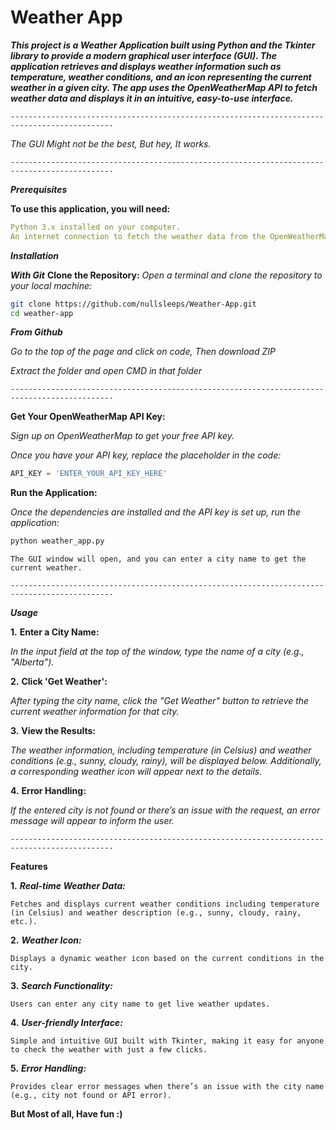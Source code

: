 # Weather App
***This project is a Weather Application built using Python and the Tkinter library to provide a modern graphical user interface (GUI). The application retrieves and displays weather information such as temperature, weather conditions, and an icon representing the current weather in a given city. The app uses the OpenWeatherMap API to fetch weather data and displays it in an intuitive, easy-to-use interface.***

`---------------------------------------------------------------------------------------------`

*The GUI Might not be the best, But hey, It works.*

`---------------------------------------------------------------------------------------------`

***Prerequisites***

**To use this application, you will need:**
```yaml
Python 3.x installed on your computer.
An internet connection to fetch the weather data from the OpenWeatherMap API.
```

***Installation***

***With Git***
**Clone the Repository:**
*Open a terminal and clone the repository to your local machine:*
```bash
git clone https://github.com/nullsleeps/Weather-App.git
cd weather-app
```


***From Github***

*Go to the top of the page and click on code, Then download ZIP*

*Extract the folder and open CMD in that folder*

`---------------------------------------------------------------------------------------------`

**Get Your OpenWeatherMap API Key:**

*Sign up on OpenWeatherMap to get your free API key.*

*Once you have your API key, replace the placeholder in the code:*

```python
API_KEY = 'ENTER_YOUR_API_KEY_HERE'
```

**Run the Application:**

*Once the dependencies are installed and the API key is set up, run the application:*
```bash
python weather_app.py
```
`The GUI window will open, and you can enter a city name to get the current weather.`

`---------------------------------------------------------------------------------------------`

***Usage***


**1.** **Enter a City Name:**

*In the input field at the top of the window, type the name of a city (e.g., "Alberta").*

**2.** **Click 'Get Weather':**

*After typing the city name, click the "Get Weather" button to retrieve the current weather information for that city.*

**3.** **View the Results:**

*The weather information, including temperature (in Celsius) and weather conditions (e.g., sunny, cloudy, rainy), will be displayed below. Additionally, a corresponding weather icon will appear next to the details.*

**4.** **Error Handling:**

*If the entered city is not found or there’s an issue with the request, an error message will appear to inform the user.*


`---------------------------------------------------------------------------------------------`

**Features**


**1.** ***Real-time Weather Data:***

`Fetches and displays current weather conditions including temperature (in Celsius) and weather description (e.g., sunny, cloudy, rainy, etc.).`


**2.** ***Weather Icon:***

`Displays a dynamic weather icon based on the current conditions in the city.`


**3.** ***Search Functionality:***

`Users can enter any city name to get live weather updates.`


**4.** ***User-friendly Interface:***

`Simple and intuitive GUI built with Tkinter, making it easy for anyone to check the weather with just a few clicks.`


**5.** ***Error Handling:***

`Provides clear error messages when there’s an issue with the city name (e.g., city not found or API error).`


**But Most of all, Have fun :)**

